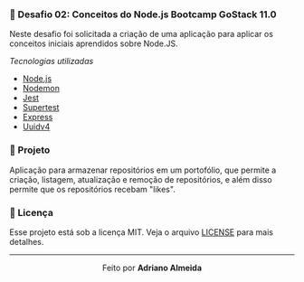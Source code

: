 ### :rocket: Desafio 02: Conceitos do Node.js Bootcamp GoStack 11.0
Neste desafio foi solicitada a criação de uma aplicação para aplicar os conceitos iniciais aprendidos sobre Node.JS.

*Tecnologias utilizadas*

- [Node.js](https://nodejs.org/en/)
- [Nodemon](https://www.npmjs.com/package/nodemon)
- [Jest](https://www.npmjs.com/package/jest)
- [Supertest](https://www.npmjs.com/package/supertest)
- [Express](https://expressjs.com/pt-br/)
- [Uuidv4](https://www.npmjs.com/package/uuidv4)


### :muscle: Projeto

Aplicação para armazenar repositórios em um portofólio, que permite a criação, listagem, atualização e remoção de repositórios, e além disso permite que os repositórios recebam "likes".



### :memo: Licença 


Esse projeto está sob a licença MIT. Veja o arquivo [LICENSE](LICENSE.md) para mais detalhes.

---

<p align="center">Feito  por <strong>Adriano Almeida</p>

